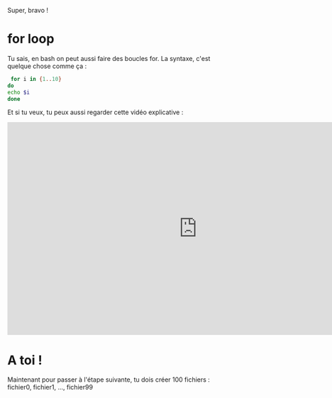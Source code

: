 Super, bravo !

# for loop

Tu sais, en bash on peut aussi faire des boucles for. La syntaxe, c'est quelque chose comme ça :

```bash
 for i in {1..10}
do
echo $i
done
```

Et si tu veux, tu peux aussi regarder cette vidéo explicative :

<iframe width="853" height="480" src="https://www.youtube.com/embed/v269EgmS5ig" frameborder="0" allow="accelerometer; autoplay; encrypted-media; gyroscope; picture-in-picture" allowfullscreen></iframe>

# A toi !

Maintenant pour passer à l'étape suivante, tu dois créer 100 fichiers :
fichier0, fichier1, ..., fichier99
